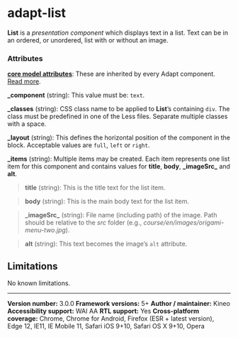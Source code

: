 # adapt-list

**List** is a *presentation component* which displays text in a list. Text can be in an ordered, or unordered, list with or without an image.

### Attributes

[**core model attributes**](https://github.com/adaptlearning/adapt_framework/wiki/Core-model-attributes): These are inherited by every Adapt component. [Read more](https://github.com/adaptlearning/adapt_framework/wiki/Core-model-attributes).

**\_component** (string): This value must be: `text`.

**\_classes** (string): CSS class name to be applied to **List**’s containing `div`. The class must be predefined in one of the Less files. Separate multiple classes with a space.

**\_layout** (string): This defines the horizontal position of the component in the block. Acceptable values are `full`, `left` or `right`.

**\_items** (string): Multiple items may be created. Each item represents one list item for this component and contains values for **title**, **body**, **\_imageSrc_** and **alt**.

>**title** (string): This is the title text for the list item.

>**body** (string): This is the main body text for the list item.

>**\_imageSrc_** (string):  File name (including path) of the image. Path should be relative to the *src* folder (e.g., *course/en/images/origami-menu-two.jpg*).

>**alt** (string): This text becomes the image’s `alt` attribute.

## Limitations

No known limitations.

----------------------------
**Version number:**  3.0.0
**Framework versions:** 5+
**Author / maintainer:** Kineo
**Accessibility support:** WAI AA
**RTL support:** Yes
**Cross-platform coverage:** Chrome, Chrome for Android, Firefox (ESR + latest version), Edge 12, IE11, IE Mobile 11, Safari iOS 9+10, Safari OS X 9+10, Opera
